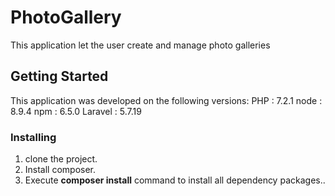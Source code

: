 # PhotoGallery

This application let the user create and manage photo galleries

## Getting Started

This application was developed on the following versions:
PHP  : 7.2.1 
node : 8.9.4
npm  : 6.5.0
Laravel : 5.7.19

### Installing
<ol>
    <li> clone the project. </li>
    <li> Install composer. </li>
    <li> Execute <b>composer install</b> command to install all dependency packages.. </li>
</ol>
